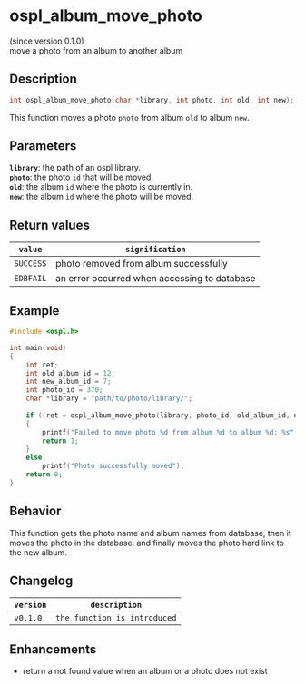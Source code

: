 # ospl_album_move_photo
(since version 0.1.0)  
move a photo from an album to another album



## Description
```c
int ospl_album_move_photo(char *library, int photo, int old, int new);
```
This function moves a photo ``photo`` from album ``old`` to album ``new``.


## Parameters
**`library`**: the path of an ospl library.  
**``photo``**: the photo ``id`` that will be moved.  
**``old``**: the album ``id`` where the photo is currently in.  
**``new``**: the album ``id`` where the photo will be moved.  

## Return values

|``value``    | ``signification``                            |
| ----------- | -------------------------------------------- |
| ``SUCCESS`` | photo removed from album successfully        |
| ``EDBFAIL`` | an error occurred when accessing to database |


## Example
```c
#include <ospl.h>

int main(void)
{
	int ret;
	int old_album_id = 12;
	int new_album_id = 7;
	int photo_id = 370;
	char *library = "path/to/photo/library/";
	
	if ((ret = ospl_album_move_photo(library, photo_id, old_album_id, new_album_id)) < 0)
	{
		printf("Failed to move photo %d from album %d to album %d: %s", photo_id, old_album_id, new_album_id, ospl_enum_error(ret));
		return 1;
	}
	else
		printf("Photo successfully moved");
	return 0;
}
```

## Behavior

This function gets the photo name and album names from database, then it moves the photo in the database, and finally moves the photo hard link to the new album.

## Changelog

| ``version`` | ``description``                 |
| ----------- | ------------------------------- |
| ``v0.1.0``  | ``the function is introduced``  |


## Enhancements

- return a not found value when an album or a photo does not exist
